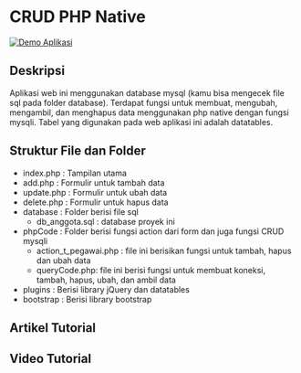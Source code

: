 # CRUD PHP Native
[![Demo Aplikasi](https://img.youtube.com/vi/n5nKvqbE9lA/0.jpg)](https://youtu.be/n5nKvqbE9lA?list=PLJukx4ECsgSlqURCv5aYjdJ8BS5zig_Ln)


## Deskripsi
Aplikasi web ini menggunakan database mysql (kamu bisa mengecek file sql pada folder database). Terdapat fungsi untuk membuat, mengubah, mengambil, dan menghapus data menggunakan php native dengan fungsi mysqli. Tabel yang digunakan pada web aplikasi ini adalah datatables. 

## Struktur File dan Folder

- index.php : Tampilan utama
- add.php : Formulir untuk tambah data
- update.php : Formulir untuk ubah data
- delete.php : Formulir untuk hapus data
- database : Folder berisi file sql
	- db_anggota.sql : database proyek ini
- phpCode : Folder berisi fungsi action dari form dan juga fungsi CRUD mysqli
	- action_t_pegawai.php : file ini berisikan fungsi untuk tambah, hapus dan ubah data
	- queryCode.php: file ini berisi fungsi untuk membuat koneksi, tambah, hapus, ubah, dan ambil data
- plugins : Berisi library jQuery dan datatables
- bootstrap : Berisi library bootstrap

## Artikel Tutorial

## Video Tutorial
